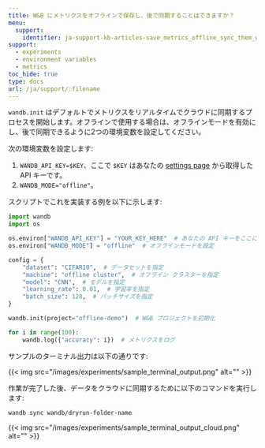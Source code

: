 ```yaml
---
title: W&B にメトリクスをオフラインで保存し、後で同期することはできますか？
menu:
  support:
    identifier: ja-support-kb-articles-save_metrics_offline_sync_them_wb_later
support:
  - experiments
  - environment variables
  - metrics
toc_hide: true
type: docs
url: /ja/support/:filename
---
```

`wandb.init` はデフォルトでメトリクスをリアルタイムでクラウドに同期するプロセスを開始します。オフラインで使用する場合は、オフラインモードを有効にし、後で同期できるように2つの環境変数を設定してください。

次の環境変数を設定します:

1. `WANDB_API_KEY=$KEY`、ここで `$KEY` はあなたの [settings page](https://app.wandb.ai/settings) から取得した API キーです。
2. `WANDB_MODE="offline"`。

スクリプトでこれを実装する例を以下に示します:

```python
import wandb
import os

os.environ["WANDB_API_KEY"] = "YOUR_KEY_HERE"  # あなたの API キーをここに
os.environ["WANDB_MODE"] = "offline"  # オフラインモードを設定

config = {
    "dataset": "CIFAR10",  # データセットを指定
    "machine": "offline cluster",  # オフライン クラスターを指定
    "model": "CNN",  # モデルを指定
    "learning_rate": 0.01,  # 学習率を指定
    "batch_size": 128,  # バッチサイズを指定
}

wandb.init(project="offline-demo")  # W&B プロジェクトを初期化

for i in range(100):
    wandb.log({"accuracy": i})  # メトリクスをログ
```

サンプルのターミナル出力は以下の通りです:

{{< img src="/images/experiments/sample_terminal_output.png" alt="" >}}

作業が完了した後、データをクラウドに同期するために以下のコマンドを実行します:

```shell
wandb sync wandb/dryrun-folder-name
```

{{< img src="/images/experiments/sample_terminal_output_cloud.png" alt="" >}}